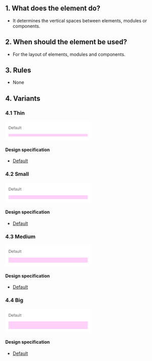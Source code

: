 ## 1. What does the element do?
* It determines the vertical spaces between elements, modules or components.


## 2. When should the element be used?
* For the layout of elements, modules and components.


## 3. Rules
* None


## 4. Variants
### 4.1 Thin
![Image of the thin divider](https://raw.githubusercontent.com/sbb-design-systems/design-system-webapp-documentation/master/documentation/basics/divider/images/divider_thin.png 'class: image')

#### Design specification
*   [Default](https://www.sketch.com/s/58b25e4c-bf9c-4f74-973f-503538fcbea2/a/qLbV7k#Inspector)

### 4.2 Small 
![Image of the small divider](https://raw.githubusercontent.com/sbb-design-systems/design-system-webapp-documentation/master/documentation/basics/divider/images/divider_small.png 'class: image')

#### Design specification
*   [Default](https://www.sketch.com/s/58b25e4c-bf9c-4f74-973f-503538fcbea2/a/Lp4nMd#Inspector)

### 4.3 Medium
![Image of the medium divider](https://raw.githubusercontent.com/sbb-design-systems/design-system-webapp-documentation/master/documentation/basics/divider/images/divider_medium.png 'class: image')

#### Design specification
*   [Default](https://www.sketch.com/s/58b25e4c-bf9c-4f74-973f-503538fcbea2/a/7P1aE8#Inspector)

### 4.4 Big
![Image of the big divider](https://raw.githubusercontent.com/sbb-design-systems/design-system-webapp-documentation/master/documentation/basics/divider/images/divider_big.png 'class: image')

#### Design specification
*   [Default](https://www.sketch.com/s/58b25e4c-bf9c-4f74-973f-503538fcbea2/a/yZ9Q0A#Inspector)
